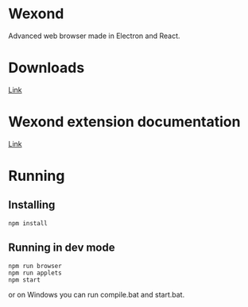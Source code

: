 # Wexond
Advanced web browser made in Electron and React.

# Downloads
[Link](https://github.com/Sential/Wexond/releases)

# Wexond extension documentation
[Link](https://github.com/Nersent/Wexond/wiki)

# Running
## Installing
```
npm install
```
## Running in dev mode
```
npm run browser
npm run applets
npm start
```
or on Windows you can run compile.bat and start.bat.
